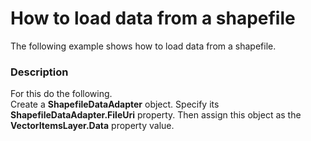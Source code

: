 # How to load data from a shapefile


<p>The following example shows how to load data from a shapefile.</p>


<h3>Description</h3>

<p>For this do the following.<br />Create a <strong>ShapefileDataAdapter</strong> object. Specify its <strong>ShapefileDataAdapter.FileUri</strong> property. Then assign this object as the <strong>VectorItemsLayer.Data</strong> property value.</p>

<br/>


